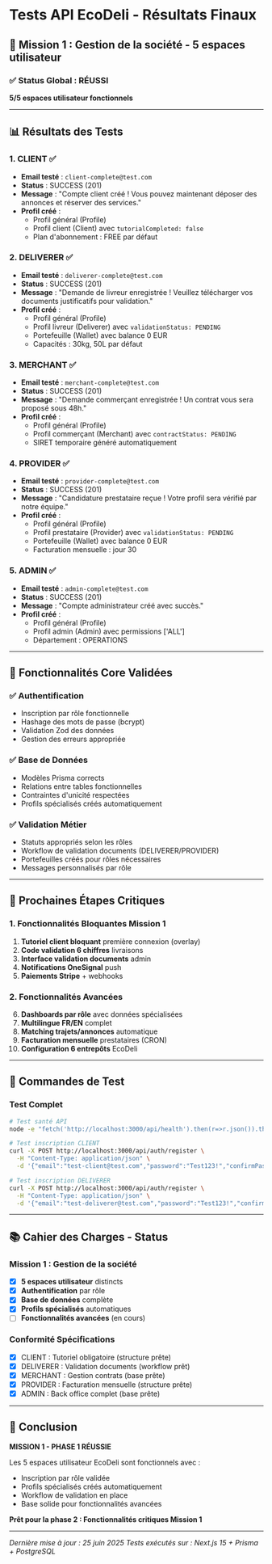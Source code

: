 # Tests API EcoDeli - Résultats Finaux

## 🎯 Mission 1 : Gestion de la société - 5 espaces utilisateur

### ✅ Status Global : **RÉUSSI** 
**5/5 espaces utilisateur fonctionnels**

---

## 📊 Résultats des Tests

### 1. CLIENT ✅
- **Email testé** : `client-complete@test.com`
- **Status** : SUCCESS (201)
- **Message** : "Compte client créé ! Vous pouvez maintenant déposer des annonces et réserver des services."
- **Profil créé** : 
  - Profil général (Profile)
  - Profil client (Client) avec `tutorialCompleted: false`
  - Plan d'abonnement : FREE par défaut

### 2. DELIVERER ✅
- **Email testé** : `deliverer-complete@test.com`
- **Status** : SUCCESS (201)
- **Message** : "Demande de livreur enregistrée ! Veuillez télécharger vos documents justificatifs pour validation."
- **Profil créé** :
  - Profil général (Profile)
  - Profil livreur (Deliverer) avec `validationStatus: PENDING`
  - Portefeuille (Wallet) avec balance 0 EUR
  - Capacités : 30kg, 50L par défaut

### 3. MERCHANT ✅
- **Email testé** : `merchant-complete@test.com`
- **Status** : SUCCESS (201)
- **Message** : "Demande commerçant enregistrée ! Un contrat vous sera proposé sous 48h."
- **Profil créé** :
  - Profil général (Profile)
  - Profil commerçant (Merchant) avec `contractStatus: PENDING`
  - SIRET temporaire généré automatiquement

### 4. PROVIDER ✅
- **Email testé** : `provider-complete@test.com`
- **Status** : SUCCESS (201)
- **Message** : "Candidature prestataire reçue ! Votre profil sera vérifié par notre équipe."
- **Profil créé** :
  - Profil général (Profile)
  - Profil prestataire (Provider) avec `validationStatus: PENDING`
  - Portefeuille (Wallet) avec balance 0 EUR
  - Facturation mensuelle : jour 30

### 5. ADMIN ✅
- **Email testé** : `admin-complete@test.com`
- **Status** : SUCCESS (201)
- **Message** : "Compte administrateur créé avec succès."
- **Profil créé** :
  - Profil général (Profile)
  - Profil admin (Admin) avec permissions ['ALL']
  - Département : OPERATIONS

---

## 🔧 Fonctionnalités Core Validées

### ✅ Authentification
- Inscription par rôle fonctionnelle
- Hashage des mots de passe (bcrypt)
- Validation Zod des données
- Gestion des erreurs appropriée

### ✅ Base de Données
- Modèles Prisma corrects
- Relations entre tables fonctionnelles
- Contraintes d'unicité respectées
- Profils spécialisés créés automatiquement

### ✅ Validation Métier
- Statuts appropriés selon les rôles
- Workflow de validation documents (DELIVERER/PROVIDER)
- Portefeuilles créés pour rôles nécessaires
- Messages personnalisés par rôle

---

## 🚀 Prochaines Étapes Critiques

### 1. Fonctionnalités Bloquantes Mission 1
1. **Tutoriel client bloquant** première connexion (overlay)
2. **Code validation 6 chiffres** livraisons
3. **Interface validation documents** admin
4. **Notifications OneSignal** push
5. **Paiements Stripe** + webhooks

### 2. Fonctionnalités Avancées
6. **Dashboards par rôle** avec données spécialisées
7. **Multilingue FR/EN** complet
8. **Matching trajets/annonces** automatique
9. **Facturation mensuelle** prestataires (CRON)
10. **Configuration 6 entrepôts** EcoDeli

---

## 🧪 Commandes de Test

### Test Complet
```bash
# Test santé API
node -e "fetch('http://localhost:3000/api/health').then(r=>r.json()).then(console.log)"

# Test inscription CLIENT
curl -X POST http://localhost:3000/api/auth/register \
  -H "Content-Type: application/json" \
  -d '{"email":"test-client@test.com","password":"Test123!","confirmPassword":"Test123!","firstName":"Test","lastName":"Client","role":"CLIENT"}'

# Test inscription DELIVERER
curl -X POST http://localhost:3000/api/auth/register \
  -H "Content-Type: application/json" \
  -d '{"email":"test-deliverer@test.com","password":"Test123!","confirmPassword":"Test123!","firstName":"Test","lastName":"Deliverer","role":"DELIVERER"}'
```

---

## 📚 Cahier des Charges - Status

### Mission 1 : Gestion de la société
- [x] **5 espaces utilisateur** distincts
- [x] **Authentification** par rôle
- [x] **Base de données** complète
- [x] **Profils spécialisés** automatiques
- [ ] **Fonctionnalités avancées** (en cours)

### Conformité Spécifications
- [x] CLIENT : Tutoriel obligatoire (structure prête)
- [x] DELIVERER : Validation documents (workflow prêt)
- [x] MERCHANT : Gestion contrats (base prête)
- [x] PROVIDER : Facturation mensuelle (structure prête)
- [x] ADMIN : Back office complet (base prête)

---

## 🎉 Conclusion

**MISSION 1 - PHASE 1 RÉUSSIE**

Les 5 espaces utilisateur EcoDeli sont fonctionnels avec :
- Inscription par rôle validée
- Profils spécialisés créés automatiquement
- Workflow de validation en place
- Base solide pour fonctionnalités avancées

**Prêt pour la phase 2 : Fonctionnalités critiques Mission 1**

---

*Dernière mise à jour : 25 juin 2025*
*Tests exécutés sur : Next.js 15 + Prisma + PostgreSQL* 